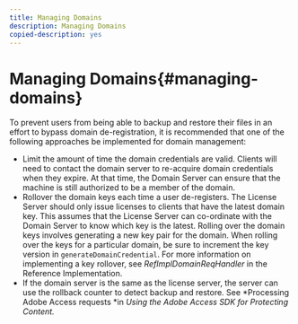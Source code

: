 ```yaml
---
title: Managing Domains
description: Managing Domains
copied-description: yes
---
```


# Managing Domains{#managing-domains}

To prevent users from being able to backup and restore their files in an effort to bypass domain de-registration, it is recommended that one of the following approaches be implemented for domain management:

* Limit the amount of time the domain credentials are valid. Clients will need to contact the domain server to re-acquire domain credentials when they expire. At that time, the Domain Server can ensure that the machine is still authorized to be a member of the domain. 
* Rollover the domain keys each time a user de-registers. The License Server should only issue licenses to clients that have the latest domain key. This assumes that the License Server can co-ordinate with the Domain Server to know which key is the latest. Rolling over the domain keys involves generating a new key pair for the domain. When rolling over the keys for a particular domain, be sure to increment the key version in `generateDomainCredential`. For more information on implementing a key rollover, see *RefImplDomainReqHandler* in the Reference Implementation. 
* If the domain server is the same as the license server, the server can use the rollback counter to detect backup and restore. See *Processing Adobe Access requests *in *Using the Adobe Access SDK for Protecting Content.*

